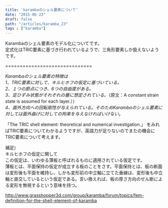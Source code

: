 ```yaml
---
title: 'karambaのシェル要素について'
date: "2015-06-23"
draft: false
path: "/articles/karamba_23"
tags : ["karamba"]
---
```


Karambaのシェル要素のモデル化についてです。  
定式化はTRIC要素に基づき行われているようで、三角形要素しか扱えないようです。  
  
  
\==============================  
  
_Karambaのシェル要素の特徴は_  
_1、TRIC要素に対して、キルヒホフの仮定に基づいている。_  
_2、１つの節点につき、6つの自由度がある。_  
_3、定ひずみ状態がそれぞれの層に想定されている。_（原文：A constant strain state is assumed for each layer.））  
_4、面外方向への回転剛性が与えられている。そのためKarambaのシェル要素に対しては面外曲げに対しての拘束を与えなければいけない_。  
  
  
  
「The TRIC shell element: theoretical and numerical investigation.」 をみればTRIC要素についてわかるようですが、英語力が足りないのでまたの機会にTRIC要素について考えます。  
  
補足）  
キルヒホフの仮定に関して  
この仮定は、いわゆる薄板と呼ばれるものに適用されている仮定です。  
薄板とは、平面保持の仮定が成立する板のことをさす。平面保持とは、板の断面は変形後も平面を維持し、しかも変形前の中立軸に立てた垂線は、変形後も中立軸と直交しているという仮定である。言い換えれば、板の厚さ方向のせん断による変形を無視するという意味を持つ。  
  
  
  
http://www.grasshopper3d.com/group/karamba/forum/topics/fem-definition-for-the-shell-element-of-karamba